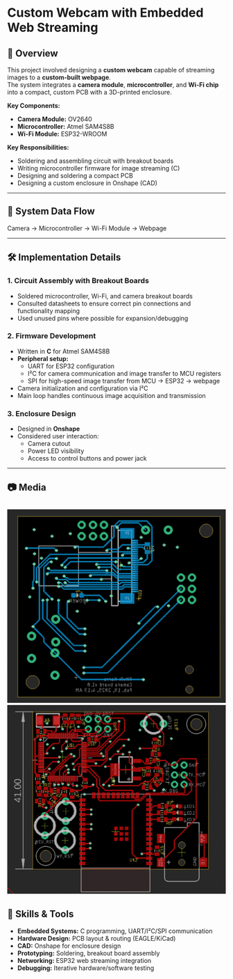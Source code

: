 # Custom Webcam with Embedded Web Streaming

## 📖 Overview
This project involved designing a **custom webcam** capable of streaming images to a **custom-built webpage**.  
The system integrates a **camera module**, **microcontroller**, and **Wi-Fi chip** into a compact, custom PCB with a 3D-printed enclosure.

**Key Components:**
- **Camera Module:** OV2640
- **Microcontroller:** Atmel SAM4S8B
- **Wi-Fi Module:** ESP32-WROOM

**Key Responsibilities:**
- Soldering and assembling circuit with breakout boards
- Writing microcontroller firmware for image streaming (C)
- Designing and soldering a compact PCB
- Designing a custom enclosure in Onshape (CAD)

---

## 🔄 System Data Flow

Camera → Microcontroller → Wi-Fi Module → Webpage

---

## 🛠 Implementation Details

### 1. Circuit Assembly with Breakout Boards
- Soldered microcontroller, Wi-Fi, and camera breakout boards
- Consulted datasheets to ensure correct pin connections and functionality mapping
- Used unused pins where possible for expansion/debugging

### 2. Firmware Development
- Written in **C** for Atmel SAM4S8B
- **Peripheral setup:**
  - UART for ESP32 configuration
  - I²C for camera communication and image transfer to MCU registers
  - SPI for high-speed image transfer from MCU → ESP32 → webpage
- Camera initialization and configuration via I²C
- Main loop handles continuous image acquisition and transmission

### 3. Enclosure Design
- Designed in **Onshape**
- Considered user interaction:
  - Camera cutout
  - Power LED visibility
  - Access to control buttons and power jack

---

## 📷 Media
![PCB Bottom Layer](webcam_bottom_pcb.png) 
![PCB Top Layer](webcam_top_pcb.png) 
---

## 🧰 Skills & Tools
- **Embedded Systems:** C programming, UART/I²C/SPI communication
- **Hardware Design:** PCB layout & routing (EAGLE/KiCad)
- **CAD:** Onshape for enclosure design
- **Prototyping:** Soldering, breakout board assembly
- **Networking:** ESP32 web streaming integration
- **Debugging:** Iterative hardware/software testing

